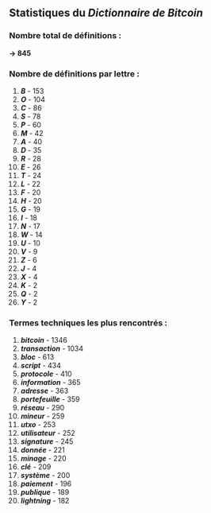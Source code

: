 ## Statistiques du *Dictionnaire de Bitcoin*

### Nombre total de définitions : 
**-> 845**

### Nombre de définitions par lettre :
1. ***B*** - 153
2. ***O*** - 104
3. ***C*** - 86
4. ***S*** - 78
5. ***P*** - 60
6. ***M*** - 42
7. ***A*** - 40
8. ***D*** - 35
9. ***R*** - 28
10. ***E*** - 26
11. ***T*** - 24
12. ***L*** - 22
13. ***F*** - 20
14. ***H*** - 20
15. ***G*** - 19
16. ***I*** - 18
17. ***N*** - 17
18. ***W*** - 14
19. ***U*** - 10
20. ***V*** - 9
21. ***Z*** - 6
22. ***J*** - 4
23. ***X*** - 4
24. ***K*** - 2
25. ***Q*** - 2
26. ***Y*** - 2

### Termes techniques les plus rencontrés :
1. ***bitcoin*** - 1346
2. ***transaction*** - 1034
3. ***bloc*** - 613
4. ***script*** - 434
5. ***protocole*** - 410
6. ***information*** - 365
7. ***adresse*** - 363
8. ***portefeuille*** - 359
9. ***réseau*** - 290
10. ***mineur*** - 259
11. ***utxo*** - 253
12. ***utilisateur*** - 252
13. ***signature*** - 245
14. ***donnée*** - 221
15. ***minage*** - 220
16. ***clé*** - 209
17. ***système*** - 200
18. ***paiement*** - 196
19. ***publique*** - 189
20. ***lightning*** - 182
